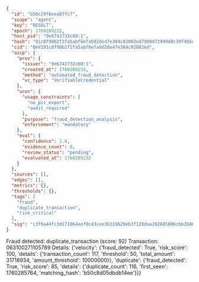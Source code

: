 ```json
{
  "id": "b50c29f6eea07fc7",
  "scope": "agent",
  "key": "RESULT",
  "epoch": 1760289232,
  "host_pid": "9e6742732c60:1",
  "hash": "91c8f98b2f2fa5abf6efa9d2de47e384c02082ed7908d72949d8c39f485e6033",
  "cid": "QmV191c8f98b2f2fa5abf6efa9d2de47e384c02082ed",
  "aicp": {
    "prov": {
      "issuer": "9e6742732c60:1",
      "created_at": 1760289232,
      "method": "automated_fraud_detection",
      "vc_type": "VerifiableCredential"
    },
    "ucon": {
      "usage_constraints": [
        "no_pii_export",
        "audit_required"
      ],
      "purpose": "fraud_detection_analysis",
      "enforcement": "mandatory"
    },
    "eval": {
      "confidence": 1.0,
      "evidence_count": 0,
      "review_status": "pending",
      "evaluated_at": 1760289232
    }
  },
  "sources": [],
  "edges": [],
  "metrics": {},
  "thresholds": {},
  "tags": [
    "fraud",
    "duplicate_transaction",
    "risk_critical"
  ],
  "sig": "c3f9a44fc3d171064eef0c43cee36319629eb3f128daa202685806cbb26862f1"
}
```

Fraud detected: duplicate_transaction (score: 92)
Transaction: 063100271105789
Details: {'velocity': {'fraud_detected': True, 'risk_score': 100, 'details': {'transaction_count': 117, 'threshold': 50, 'total_amount': 31718934, 'amount_threshold': 10000000}}, 'duplicate': {'fraud_detected': True, 'risk_score': 85, 'details': {'duplicate_count': 116, 'first_seen': 1760285764, 'matching_hash': 'b50c8d05dbdb14ee'}}}